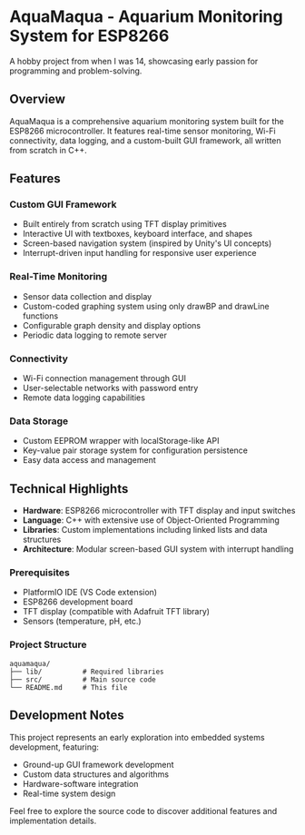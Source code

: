 # AquaMaqua - Aquarium Monitoring System for ESP8266

A hobby project from when I was 14, showcasing early passion for programming and problem-solving.

## Overview

AquaMaqua is a comprehensive aquarium monitoring system built for the ESP8266 microcontroller. It features real-time sensor monitoring, Wi-Fi connectivity, data logging, and a custom-built GUI framework, all written from scratch in C++.

## Features

### Custom GUI Framework
- Built entirely from scratch using TFT display primitives
- Interactive UI with textboxes, keyboard interface, and shapes
- Screen-based navigation system (inspired by Unity's UI concepts)
- Interrupt-driven input handling for responsive user experience

### Real-Time Monitoring
- Sensor data collection and display
- Custom-coded graphing system using only drawBP and drawLine functions
- Configurable graph density and display options
- Periodic data logging to remote server

### Connectivity
- Wi-Fi connection management through GUI
- User-selectable networks with password entry
- Remote data logging capabilities

### Data Storage
- Custom EEPROM wrapper with localStorage-like API
- Key-value pair storage system for configuration persistence
- Easy data access and management

## Technical Highlights

- **Hardware**: ESP8266 microcontroller with TFT display and input switches
- **Language**: C++ with extensive use of Object-Oriented Programming
- **Libraries**: Custom implementations including linked lists and data structures
- **Architecture**: Modular screen-based GUI system with interrupt handling

### Prerequisites
- PlatformIO IDE (VS Code extension)
- ESP8266 development board
- TFT display (compatible with Adafruit TFT library)
- Sensors (temperature, pH, etc.)

### Project Structure
```
aquamaqua/
├── lib/          # Required libraries
├── src/          # Main source code
└── README.md     # This file
```

## Development Notes

This project represents an early exploration into embedded systems development, featuring:
- Ground-up GUI framework development
- Custom data structures and algorithms
- Hardware-software integration
- Real-time system design

Feel free to explore the source code to discover additional features and implementation details.
